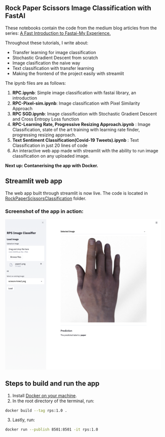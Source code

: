 ## Rock Paper Scissors Image Classification with FastAI

These notebooks contain the code from the medium blog articles from the series: [A Fast Introduction to Fastai-My Experience.](https://towardsdatascience.com/a-fast-introduction-to-fastai-my-experience-b18d4457f6a5?source=your_stories_page-------------------------------------)

Throughout these tutorials, I write about:
- Transfer learning for image classification
- Stochastic Gradient Descent from scratch
- Image clasification the naive way
- Text classification with transfer learning
- Making the frontend of the project easily with streamlit


The ipynb files are as follows: 
1. **RPC.ipynb**: Simple image classification with fastai library, an introduction
2. **RPC-Pixel-sim.ipynb**: Image classification with Pixel Similarity Approach
3. **RPC SGD.ipynb**: Image classification with Stochastic Gradient Descent and Cross Entropy Loss function
4. **RPC-Learning Rate, Progressive Resizing Approach.ipynb** : Image Classification, state of the art training with learning rate finder, progressing resizing approach.
5. **Text Sentiment Classification(Covid-19 Tweets).ipynb** : Text Classification in just 20 lines of code
6. An interactive web app made with streamlit with the ability to run image classification on any uploaded image. 


**Next up: Contanerising the app with Docker.**


## Streamlit web app
The web app built through streamlit is now live. The code is located in [RockPaperScissorsClassification](https://github.com/yashprakash13/RockPaperScissorsFastAI/tree/main/RockPaperScissorsClassification) folder. 

### Screenshot of the app in action:
![](https://github.com/yashprakash13/RockPaperScissorsFastAI/blob/main/screenshots/Screenshot%202021-02-16%20at%2011.24.57%20AM.png)

## Steps to build and run the app
1. Install [Docker on your machine](https://docker.com).
2. In the root directory of the terminal, run:
```bash
docker build --tag rps:1.0 .
```
3. Lastly, run: 
```bash
docker run --publish 8501:8501 -it rps:1.0
```




